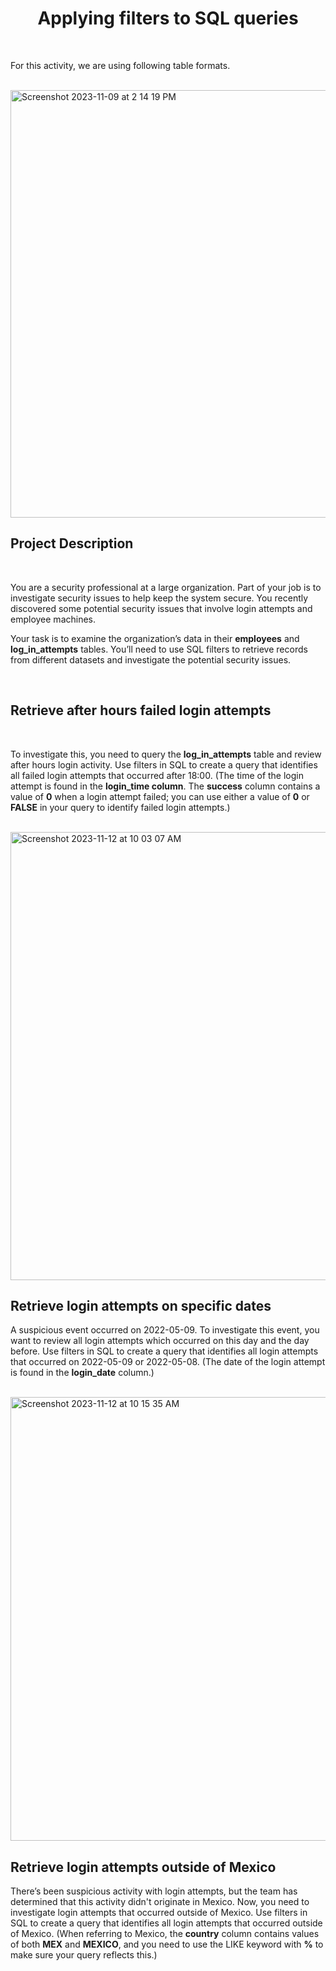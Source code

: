 <h1 align='center'>Applying filters to SQL queries</h1> <br />
<p> For this activity, we are using following table formats.
</p> <br />
<img width="684" alt="Screenshot 2023-11-09 at 2 14 19 PM" src="https://github.com/Sukhmansingh18/FilterstoSQLquery/assets/139189335/4799ef20-04af-4da1-a615-f00b37559617"><br />
<h2 align='left'> Project Description</h2><br />
<p font-family: MyCustomMonoFont, monospace>You are a security professional at a large organization. Part of your job is to investigate security issues to help keep the system secure. You recently discovered some potential security issues that involve login attempts and employee machines.

Your task is to examine the organization’s data in their <b>employees</b> and <b>log_in_attempts</b> tables. You’ll need to use SQL filters to retrieve records from different datasets and investigate the potential security issues.</p> <br/>

<h2 align='left' >Retrieve after hours failed login attempts</h2><br />
<p>To investigate this, you need to query the <b>log_in_attempts</b> table and review after hours login activity. Use filters in SQL to create a query that identifies all failed login attempts that occurred after 18:00. (The time of the login attempt is found in the <b>login_time column</b>. The <b>success</b> column contains a value of <b>0</b> when a login attempt failed; you can use either a value of <b>0</b> or <b>FALSE</b> in your query to identify failed login attempts.)
</p><br/>
<img width="717" alt="Screenshot 2023-11-12 at 10 03 07 AM" src="https://github.com/Sukhmansingh18/FilterstoSQLquery/assets/139189335/0c126218-25dc-4b93-96c0-96d1b31bb6ed">
<br/>
<h2>Retrieve login attempts on specific dates</h2>
<p>A suspicious event occurred on 2022-05-09. To investigate this event, you want to review all login attempts which occurred on this day and the day before. Use filters in SQL to create a query that identifies all login attempts that occurred on 2022-05-09 or 2022-05-08. (The date of the login attempt is found in the <b>login_date</b> column.)</p><br />
<img width="710" alt="Screenshot 2023-11-12 at 10 15 35 AM" src="https://github.com/Sukhmansingh18/FilterstoSQLquery/assets/139189335/88c86533-40f7-45d2-acb2-b1288028ec98"><br />
<h2>Retrieve login attempts outside of Mexico</h2>
<p>There’s been suspicious activity with login attempts, but the team has determined that this activity didn't originate in Mexico. Now, you need to investigate login attempts that occurred outside of Mexico. Use filters in SQL to create a query that identifies all login attempts that occurred outside of Mexico. (When referring to Mexico, the <b>country</b> column contains values of both <b>MEX</b> and <b>MEXICO</b>, and you need to use the LIKE keyword with <b>%</b> to make sure your query reflects this.)</p>
